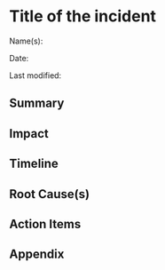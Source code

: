 # Title of the incident

Name(s):

Date: 

Last modified: 

## Summary

## Impact

## Timeline

## Root Cause(s)

## Action Items

## Appendix
